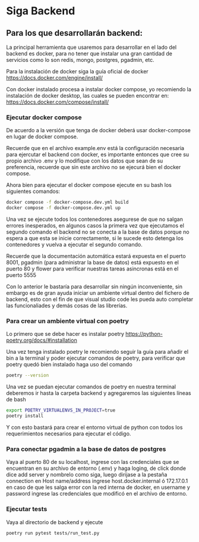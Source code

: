 
# Siga Backend

## Para los que desarrollarán backend:

La principal herramienta que usaremos para desarrollar en el lado del backend es docker, para no tener que instalar una gran cantidad de servicios como lo son redis, mongo, postgres, pgadmin, etc.

Para la instalación de docker siga la guía oficial de docker https://docs.docker.com/engine/install/

Con docker instalado procesa a instalar docker compose, yo recomiendo la instalación de docker desktop, las cuales se pueden encontrar en: https://docs.docker.com/compose/install/

### Ejecutar docker compose

De acuerdo a la versión que tenga de docker deberá usar docker-compose en lugar de docker compose.

Recuerde que en el archivo example.env está la configuración necesaria para ejercutar el backend con docker, es importante entonces que cree su propio archivo .env y lo modifique con los datos que sean de su preferencia, recuerde que sin este archivo no se ejecurá bien el docker compose.

Ahora bien para ejecutar el docker compose ejecute en su bash los siguientes comandos:

```bash
docker compose -f docker-compose.dev.yml build
docker compose -f docker-compose.dev.yml up
```

Una vez se ejecute todos los contenedores asegurese de que no salgan errores inesperados, en algunos casos la primera vez que ejecutamos el segundo comando el backend no se conecta a la base de datos porque no espera a que esta se inicie correctamente, si le sucede esto detenga los contenedores y vuelva a ejecutar el segundo comando.

Recuerde que la documentación automática estará expuesta en el puerto 8001, pgadmin (para administrar la base de datos) está expuesto en el puerto 80 y flower para verificar nuestras tareas asincronas está en el puerto 5555


Con lo anterior le bastaría para desarrollar sin ningún inconveniente, sin embargo es de gran ayuda iniciar un ambiente virtual dentro del fichero de backend, esto con el fin de que visual studio code les pueda auto completar las funcionaliades y demás cosas de las librerías.

### Para crear un ambiente virtual con poetry

Lo primero que se debe hacer es instalar poetry https://python-poetry.org/docs/#installation 

Una vez tenga instalado poetry le recomiendo seguir la guía para añadir el bin a la terminal y poder ejecutar comandos de poetry, para verificar que poetry quedó bien instalado haga uso del comando

``` bash
poetry --version
```

Una vez se puedan ejecutar comandos de poetry en nuestra terminal deberemos ir hasta la carpeta backend y agregaremos las siguientes líneas de bash

```bash
export POETRY_VIRTUALENVS_IN_PROJECT=true
poetry install
```

Y con esto bastará para crear el entorno virtual de python con todos los requerimientos necesarios para ejecutar el código.

### Para conectar pgadmin a la base de datos de postgres

Vaya al puerto 80 de su localhost, ingrese con las credenciales que se encuentran en su archivo de entorno (.env) y haga loging, de click donde dice add server y nombrelo como siga, luego dirijase a la pestaña connection en Host name/address ingrese host.docker.internal ó 172.17.0.1 en caso de que les salga error con la red interna de docker, en username y password ingrese las credenciales que modificó en el archivo de entorno.

### Ejecutar tests

Vaya al directorio de backend y ejecute
```bash
poetry run pytest tests/run_test.py 
```
